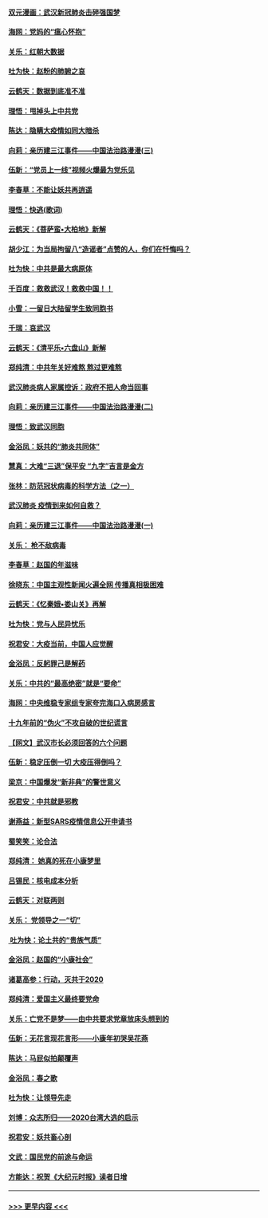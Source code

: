 #### [双元漫画：武汉新冠肺炎击碎强国梦](../pages/nsc993/n11843320.md?t=02051001) 
#### [海网：党妈的“瘟心怀抱”](../pages/nsc993/n11840740.md?t=02051001) 
#### [关乐：红朝大数据](../pages/nsc993/n11840675.md?t=02051001) 
#### [吐为快：赵粉的肺腑之哀](../pages/nsc993/n11840618.md?t=02051001) 
#### [云鹤天：数据到底准不准](../pages/nsc993/n11840325.md?t=02051001) 
#### [理悟：甩掉头上中共党](../pages/nsc993/n11838826.md?t=02051001) 
#### [陈达：隐瞒大疫情如同大暗杀](../pages/nsc993/n11838771.md?t=02051001) 
#### [向莉：亲历建三江事件——中国法治路漫漫(三)](../pages/nsc993/n11831825.md?t=02051001) 
#### [伍新：“党员上一线”视频火爆最为党乐见](../pages/nsc993/n11838200.md?t=02051001) 
#### [李春草：不能让妖共再逍遥](../pages/nsc993/n11838102.md?t=02051001) 
#### [理悟：快逃(歌词)](../pages/nsc993/n11838083.md?t=02051001) 
#### [云鹤天：《菩萨蛮▪大柏地》新解](../pages/nsc993/n11838059.md?t=02051001) 
#### [胡少江：为当局拘留八“造谣者”点赞的人，你们在忏悔吗？](../pages/nsc993/n11836801.md?t=02051001) 
#### [吐为快：中共是最大病原体](../pages/nsc993/n11836748.md?t=02051001) 
#### [千百度：救救武汉！救救中国！！](../pages/nsc993/n11836145.md?t=02051001) 
#### [小雪：一留日大陆留学生致同胞书](../pages/nsc993/n11834624.md?t=02051001) 
#### [千瑞：哀武汉](../pages/nsc993/n11833647.md?t=02051001) 
#### [云鹤天：《清平乐▪六盘山》新解](../pages/nsc993/n11833611.md?t=02051001) 
#### [郑纯清：中共年关好难熬 熬过更难熬](../pages/nsc993/n11833489.md?t=02051001) 
#### [武汉肺炎病人家属控诉：政府不把人命当回事](../pages/nsc993/n11833205.md?t=02051001) 
#### [向莉：亲历建三江事件——中国法治路漫漫(二)](../pages/nsc993/n11829102.md?t=02051001) 
#### [理悟：致武汉同胞](../pages/nsc993/n11831522.md?t=02051001) 
#### [金浴凤：妖共的“肺炎共同体”](../pages/nsc993/n11829448.md?t=02051001) 
#### [慧真：大难“三退”保平安 “九字”吉言是金方](../pages/nsc993/n11829501.md?t=02051001) 
#### [张林：防范冠状病毒的科学方法（之一）](../pages/nsc993/n11828618.md?t=02051001) 
#### [武汉肺炎 疫情到来如何自救？](../pages/nsc993/n11827632.md?t=02051001) 
#### [向莉：亲历建三江事件——中国法治路漫漫(一)](../pages/nsc993/n11827190.md?t=02051001) 
#### [关乐： 枪不敌病毒](../pages/nsc993/n11826746.md?t=02051001) 
#### [李春草：赵国的年滋味](../pages/nsc993/n11826321.md?t=02051001) 
#### [徐晓东：中国主观性新闻火遍全网 传播真相极困难](../pages/nsc993/n11826508.md?t=02051001) 
#### [云鹤天：《忆秦娥▪娄山关》再解](../pages/nsc993/n11824682.md?t=02051001) 
#### [吐为快：党与人民异忧乐](../pages/nsc993/n11824660.md?t=02051001) 
#### [祝君安：大疫当前，中国人应觉醒](../pages/nsc993/n11821946.md?t=02051001) 
#### [金浴凤：反躬罪己是解药](../pages/nsc993/n11820280.md?t=02051001) 
#### [关乐：中共的“最高绝密”就是“要命”](../pages/nsc993/n11816946.md?t=02051001) 
#### [海网：中央维稳专家组专家夸完海口入病房感言](../pages/nsc993/n11815138.md?t=02051001) 
#### [十九年前的“伪火”不攻自破的世纪谎言](../pages/nsc993/n11813238.md?t=02051001) 
#### [【网文】武汉市长必须回答的六个问题](../pages/nsc993/n11813848.md?t=02051001) 
#### [伍新：稳定压倒一切 大疫压得倒吗？](../pages/nsc993/n11812634.md?t=02051001) 
#### [梁京：中国爆发“新非典”的警世意义](../pages/nsc993/n11812554.md?t=02051001) 
#### [祝君安：中共就是邪教](../pages/nsc993/n11812431.md?t=02051001) 
#### [谢燕益：新型SARS疫情信息公开申请书](../pages/nsc993/n11808840.md?t=02051001) 
#### [蜀笑笑：论合法](../pages/nsc993/n11808064.md?t=02051001) 
#### [郑纯清： 她真的死在小康梦里](../pages/nsc993/n11806623.md?t=02051001) 
#### [吕锡民：核电成本分析](../pages/nsc993/n11806284.md?t=02051001) 
#### [云鹤天：对联两则](../pages/nsc993/n11805957.md?t=02051001) 
#### [关乐： 党领导之一“切”](../pages/nsc993/n11804505.md?t=02051001) 
#### [ 吐为快：论土共的“贵族气质”](../pages/nsc993/n11804490.md?t=02051001) 
#### [金浴凤：赵国的“小康社会”](../pages/nsc993/n11804452.md?t=02051001) 
#### [诸葛高参：行动，灭共于2020](../pages/nsc993/n11804120.md?t=02051001) 
#### [郑纯清：爱国主义最终要党命](../pages/nsc993/n11802197.md?t=02051001) 
#### [关乐：亡党不是梦——由中共要求党章放床头想到的](../pages/nsc993/n11802156.md?t=02051001) 
#### [伍新：无花言现花言形——小康年初哭吴花燕](../pages/nsc993/n11800044.md?t=02051001) 
#### [陈达：马屁似拍颠覆声](../pages/nsc993/n11800010.md?t=02051001) 
#### [金浴凤：春之歌](../pages/nsc993/n11797687.md?t=02051001) 
#### [吐为快：让领导先走](../pages/nsc993/n11797512.md?t=02051001) 
#### [刘博：众志所归——2020台湾大选的启示](../pages/nsc993/n11796878.md?t=02051001) 
#### [祝君安：妖共畜心剖](../pages/nsc993/n11794273.md?t=02051001) 
#### [文武：国民党的前途与命运](../pages/nsc993/n11794198.md?t=02051001) 
#### [方能达：祝贺《大纪元时报》读者日增](../pages/nsc993/n11793807.md?t=02051001) 

----
#### [ >>> 更早内容 <<< ](../indexes/nsc993-earlier.md)
